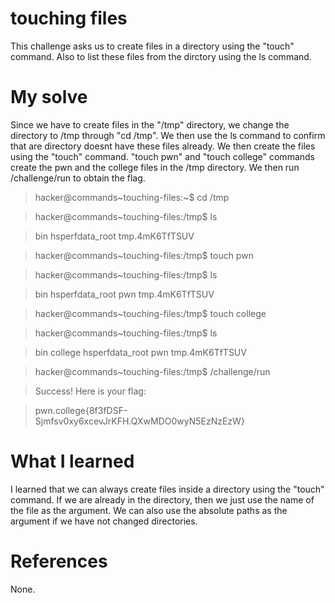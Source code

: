 # touching files
This challenge asks us to create files in a directory using the "touch" command. Also to list these files from the dirctory using the ls command.
# My solve
Since we have to create files in the "/tmp" directory, we change the directory to /tmp through "cd /tmp".
We then use the ls command to confirm that are directory doesnt have these files already. We then create the files using the "touch" command.
"touch pwn" and "touch college" commands create the pwn and the college files in the /tmp directory.
We then run /challenge/run to obtain the flag.

>hacker@commands~touching-files:~$ cd /tmp

>hacker@commands~touching-files:/tmp$ ls

>bin  hsperfdata_root  tmp.4mK6TfTSUV

>hacker@commands~touching-files:/tmp$ touch pwn

>hacker@commands~touching-files:/tmp$ ls

>bin  hsperfdata_root  pwn  tmp.4mK6TfTSUV

>hacker@commands~touching-files:/tmp$ touch college

>hacker@commands~touching-files:/tmp$ ls

>bin  college  hsperfdata_root  pwn  tmp.4mK6TfTSUV

>hacker@commands~touching-files:/tmp$ /challenge/run

>Success! Here is your flag:

>pwn.college{8f3fDSF-Sjmfsv0xy6xcevJrKFH.QXwMDO0wyN5EzNzEzW}

# What I learned
I learned that we can always create files inside a directory using the "touch" command. If we are already in the directory, then we just use the name of the file as the argument. We can also use the absolute paths as the argument if we have not changed directories.
# References 
None.

